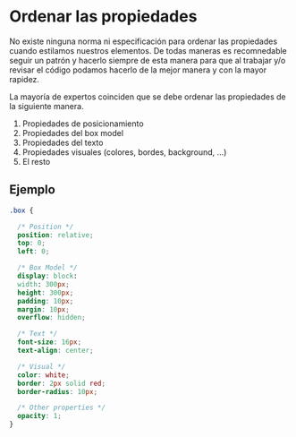 # Ordenar las propiedades

No existe ninguna norma ni especificación para ordenar las propiedades cuando estilamos nuestros elementos. De todas maneras es recomnedable seguir un patrón y hacerlo siempre de esta manera para que al trabajar y/o revisar el código podamos hacerlo de la mejor manera y con la mayor rapidez.

La mayoría de expertos coinciden que se debe ordenar las propiedades de la siguiente manera.

1. Propiedades de posicionamiento
2. Propiedades del box model
3. Propiedades del texto
4. Propiedades visuales (colores, bordes, background, ...)
5. El resto

## Ejemplo

```css
.box {

  /* Position */
  position: relative;
  top: 0;
  left: 0;

  /* Box Model */
  display: block:
  width: 300px;
  height: 300px;
  padding: 10px;
  margin: 10px;
  overflow: hidden;

  /* Text */
  font-size: 16px;
  text-align: center;

  /* Visual */
  color: white;
  border: 2px solid red;
  border-radius: 10px;

  /* Other properties */
  opacity: 1;
}
```
